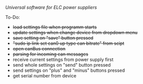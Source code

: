 *Universal software for ELC power suppliers* 

To-Do:
- ~~load settings file when programm starts~~
- ~~update settings when change device from dropdown menu~~
- ~~save setting on "save" button pressed~~
- ~~"sudo ip link set can0 up type can bitrate" from scipt~~ 
- ~~open canBus connection~~
- ~~parsing for incoming can messages~~
- receive current settings from power supply first
- send whole settings on "send" button pressed
- send settings on "plus" and "minus" buttons pressed
- get serial number from device